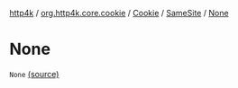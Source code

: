 [http4k](../../../index.md) / [org.http4k.core.cookie](../../index.md) / [Cookie](../index.md) / [SameSite](index.md) / [None](./-none.md)

# None

`None` [(source)](https://github.com/http4k/http4k/blob/master/http4k-core/src/main/kotlin/org/http4k/core/cookie/Cookie.kt#L31)